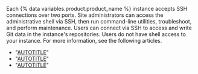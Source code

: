 Each {% data variables.product.product_name %} instance accepts SSH connections over two ports. Site administrators can access the administrative shell via SSH, then run command-line utilities, troubleshoot, and perform maintenance. Users can connect via SSH to access and write Git data in the instance's repositories. Users do not have shell access to your instance. For more information, see the following articles.

- "[AUTOTITLE](/admin/configuration/configuring-network-settings/network-ports)"
- "[AUTOTITLE](/admin/configuration/configuring-your-enterprise/accessing-the-administrative-shell-ssh)"
- "[AUTOTITLE](/authentication/connecting-to-github-with-ssh/about-ssh)"
